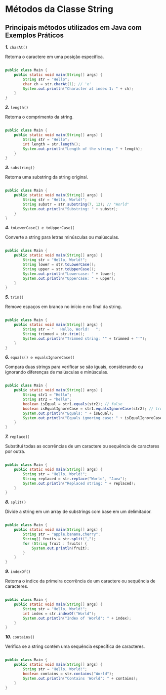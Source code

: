 #  Métodos da Classe String

 ## Principais métodos utilizados em Java com Exemplos Práticos

***1.*** `charAt()`

Retorna o caractere em uma posição específica.

```java

public class Main {
    public static void main(String[] args) {
        String str = "Hello";
        char ch = str.charAt(1); // 'e'
        System.out.println("Character at index 1: " + ch);
    }
}
```

***2.*** `length()`

Retorna o comprimento da string.

```java

public class Main {
    public static void main(String[] args) {
        String str = "Hello";
        int length = str.length();
        System.out.println("Length of the string: " + length);
    }
}

```


***3.***  `substring()`

Retorna uma substring da string original.

```java

public class Main {
    public static void main(String[] args) {
        String str = "Hello, World!";
        String substr = str.substring(7, 12); // "World"
        System.out.println("Substring: " + substr);
    }
}
```
***4.*** `toLowerCase() e toUpperCase()`

Converte a string para letras minúsculas ou maiúsculas.

```java

public class Main {
    public static void main(String[] args) {
        String str = "Hello, World!";
        String lower = str.toLowerCase();
        String upper = str.toUpperCase();
        System.out.println("Lowercase: " + lower);
        System.out.println("Uppercase: " + upper);
    }
}
```

***5.*** `trim()`

Remove espaços em branco no início e no final da string.

```java

public class Main {
    public static void main(String[] args) {
        String str = "   Hello, World!   ";
        String trimmed = str.trim();
        System.out.println("Trimmed string: '" + trimmed + "'");
    }
}
```

***6.*** `equals() e equalsIgnoreCase()`

Compara duas strings para verificar se são iguais, considerando ou ignorando diferenças de maiúsculas e minúsculas.

```java

public class Main {
    public static void main(String[] args) {
        String str1 = "Hello";
        String str2 = "hello";
        boolean isEqual = str1.equals(str2); // false
        boolean isEqualIgnoreCase = str1.equalsIgnoreCase(str2); // true
        System.out.println("Equals: " + isEqual);
        System.out.println("Equals ignoring case: " + isEqualIgnoreCase);
    }
}
```

***7.*** `replace()`

Substitui todas as ocorrências de um caractere ou sequência de caracteres por outra.

```java

public class Main {
    public static void main(String[] args) {
        String str = "Hello, World!";
        String replaced = str.replace("World", "Java");
        System.out.println("Replaced string: " + replaced);
    }
}

```

***8.*** `split()`

Divide a string em um array de substrings com base em um delimitador.

```java

public class Main {
    public static void main(String[] args) {
        String str = "apple,banana,cherry";
        String[] fruits = str.split(",");
        for (String fruit : fruits) {
            System.out.println(fruit);
        }
    }
}
``` 

***9.*** `indexOf()`

Retorna o índice da primeira ocorrência de um caractere ou sequência de caracteres.

```java

public class Main {
    public static void main(String[] args) {
        String str = "Hello, World!";
        int index = str.indexOf("World");
        System.out.println("Index of 'World': " + index);
    }
}
```

***10.*** `contains()`

Verifica se a string contém uma sequência específica de caracteres.

```java

public class Main {
    public static void main(String[] args) {
        String str = "Hello, World!";
        boolean contains = str.contains("World");
        System.out.println("Contains 'World': " + contains);
    }
}
```
